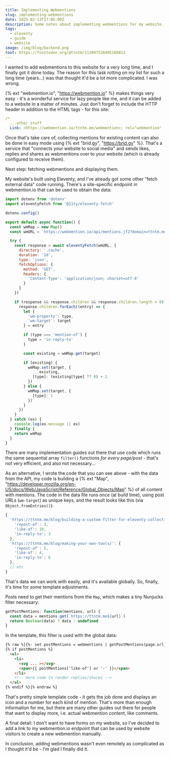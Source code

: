 ```yaml
---
title: Implementing Webmentions
slug: implementing-webmentions
date: 2025-02-13T17:05:00Z
description: Some notes about implementing webmentions for my website.
tags:
  - eleventy
  - guide
  - website
image: /img/blog/backend.png
toot: https://fosstodon.org/@ttntm/113997528405160813
---
```


I wanted to add webmentions to this website for a very long time, and I finally got it done today. The reason for this task rotting on my list for such a long time (years...) was that thought it'd be a lot more complicated. I was wrong.

{% ext "webmention.io", "https://webmention.io" %} makes things very easy - it's a wonderful service for lazy people like me, and it can be added to a website in a matter of minutes. Just don't forget to include the HTTP header in addition to the HTML tags - for this site:

```yaml
/*
  ...other stuff
  Link: <https://webmention.io/ttntm.me/webmention>; rel="webmention"
```

Once that's take care of, collecting mentions for existing content can also be done in easy mode using {% ext "brid.gy", "https://brid.gy" %}. That's a service that "connects your website to social media" and sends likes, replies and shares as webmentions over to your website (which is already configured to receive them).

Next step: fetching webmentions and displaying them.

My website's built using Eleventy, and I've already got some other "fetch external data" code running. There's a site-specific endpoint in <span>webmention.io</span> that can be used to obtain the data:

```js
import dotenv from 'dotenv'
import eleventyFetch from '@11ty/eleventy-fetch'

dotenv.config()

export default async function() {
  const wmMap = new Map()
  const wmURL = `https://webmention.io/api/mentions.jf2?domain=ttntm.me&token=${process.env.WM_TOKEN}&per-page=1000`

  try {
    const response = await eleventyFetch(wmURL, {
      directory: '.cache',
      duration: '1d',
      type: 'json',
      fetchOptions: {
        method: 'GET',
        headers: {
          'Content-Type': 'application/json; charset=utf-8'
        }
      }
    })

    if (response && response.children && response.children.length > 0) {
      response.children.forEach((entry) => {
        let {
          'wm-property': type,
          'wm-target': target
        } = entry

        if (type === 'mention-of') {
          type = 'in-reply-to'
        }

        const existing = wmMap.get(target)

        if (existing) {
          wmMap.set(target, {
            ...existing,
            [type]: (existing[type] ?? 0) + 1
          })
        } else {
          wmMap.set(target, {
            [type]: 1
          })
        }
      })
    }
  } catch (ex) {
    console.log(ex.message || ex)
  } finally {
    return wmMap
  }
}
```

There are many implementation guides out there that use code which runs the same sequential array `filter()` functions _for every page/post_ - that's not very efficient, and also not necessary...

As an alternative, I wrote the code that you can see above - with the data from the API, my code is building a {% ext "Map", "https://developer.mozilla.org/en-US/docs/Web/JavaScript/Reference/Global_Objects/Map" %} of all content with mentions. The code in the data file runs _once_ (at build time), using post URLs (`wm-target`) as unique keys, and the result looks like this (via `Object.fromEntries()`):

```js
{
  'https://ttntm.me/blog/building-a-custom-filter-for-eleventy-collections/': {
    'repost-of': 3,
    'like-of': 10,
    'in-reply-to': 3
  },
  'https://ttntm.me/blog/making-your-own-tools/': {
    'repost-of': 5,
    'like-of': 4,
    'in-reply-to': 6
  },
  // etc
}
```

That's data we can work with easily, and it's available globally. So, finally, it's time for some template adjustments.

Posts need to get their mentions from the `Map`, which makes a tiny Nunjucks filter necessary:

```js
getPostMentions: function(mentions, url) {
  const data = mentions.get(`https://ttntm.me${url}`)
  return Boolean(data) ? data : undefined
}
```

In the template, this filter is used with the global data:

```html
{% raw %}{%- set postMentions = webmentions | getPostMentions(page.url) -%}
{% if postMentions %}
  <ul>
    <li>
      <svg ... ></svg>
      <span>{{ postMentions['like-of'] or '-' }}</span>
    </li>
    <!-- more code to render replies/shares -->
  </ul>
{% endif %}{% endraw %}
```

That's pretty simple template code - it gets the job done and displays an icon and a number for each kind of mention. That's more than enough information for me, but there are many other guides out there for people that want to display more, i.e. actual webmention content, like comments.

A final detail: I don't want to have forms on my website, so I've decided to add a link to my <span>webmention.io</span> endpoint that can be used by website visitors to create a new webmention manually.

In conclusion, adding webmentions wasn't even remotely as complicated as I thought it'd be - I'm glad I finally did it.
